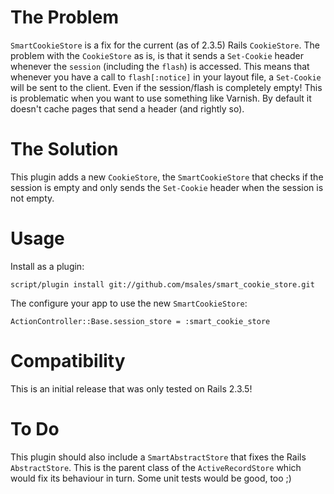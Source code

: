 The Problem
===========

`SmartCookieStore` is a fix for the current (as of 2.3.5) Rails
`CookieStore`. The problem with the `CookieStore` as is, is that it
sends a `Set-Cookie` header whenever the `session` (including the `flash`)
is accessed. This means that whenever you have a call to `flash[:notice]`
in your layout file, a `Set-Cookie` will be sent to the client. Even if
the session/flash is completely empty! This is problematic when you want
to use something like Varnish. By default it doesn't cache pages that
send a header (and rightly so).

The Solution
============

This plugin adds a new `CookieStore`, the `SmartCookieStore` that checks
if the session is empty and only sends the `Set-Cookie` header when the
session is not empty.

Usage
=====

Install as a plugin:

    script/plugin install git://github.com/msales/smart_cookie_store.git
    
The configure your app to use the new `SmartCookieStore`:

    ActionController::Base.session_store = :smart_cookie_store

Compatibility
=============

This is an initial release that was only tested on Rails 2.3.5!

To Do
=====

This plugin should also include a `SmartAbstractStore` that fixes the
Rails `AbstractStore`. This is the parent class of the `ActiveRecordStore`
which would fix its behaviour in turn. Some unit tests would be good, too ;)
